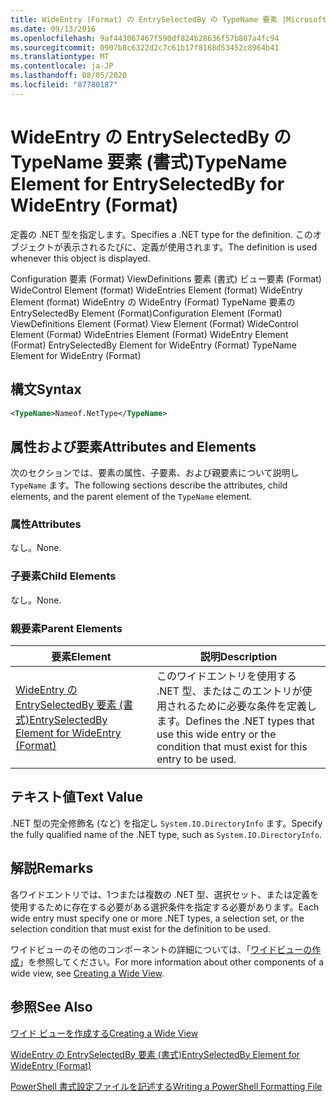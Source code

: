 ```yaml
---
title: WideEntry (Format) の EntrySelectedBy の TypeName 要素 |Microsoft Docs
ms.date: 09/13/2016
ms.openlocfilehash: 9af443067467f590df824b28636f57b807a4fc94
ms.sourcegitcommit: 0907b8c6322d2c7c61b17f8168d53452c8964b41
ms.translationtype: MT
ms.contentlocale: ja-JP
ms.lasthandoff: 08/05/2020
ms.locfileid: "87780187"
---
```

# <a name="typename-element-for-entryselectedby-for-wideentry-format"></a><span data-ttu-id="7e695-102">WideEntry の EntrySelectedBy の TypeName 要素 (書式)</span><span class="sxs-lookup"><span data-stu-id="7e695-102">TypeName Element for EntrySelectedBy for WideEntry (Format)</span></span>

<span data-ttu-id="7e695-103">定義の .NET 型を指定します。</span><span class="sxs-lookup"><span data-stu-id="7e695-103">Specifies a .NET type for the definition.</span></span> <span data-ttu-id="7e695-104">このオブジェクトが表示されるたびに、定義が使用されます。</span><span class="sxs-lookup"><span data-stu-id="7e695-104">The definition is used whenever this object is displayed.</span></span>

<span data-ttu-id="7e695-105">Configuration 要素 (Format) ViewDefinitions 要素 (書式) ビュー要素 (Format) WideControl Element (format) WideEntries Element (format) WideEntry Element (format) WideEntry の WideEntry (Format) TypeName 要素の EntrySelectedBy Element (Format)</span><span class="sxs-lookup"><span data-stu-id="7e695-105">Configuration Element (Format) ViewDefinitions Element (Format) View Element (Format) WideControl Element (Format) WideEntries Element (Format) WideEntry Element (Format) EntrySelectedBy Element for WideEntry (Format) TypeName Element for WideEntry (Format)</span></span>

## <a name="syntax"></a><span data-ttu-id="7e695-106">構文</span><span class="sxs-lookup"><span data-stu-id="7e695-106">Syntax</span></span>

```xml
<TypeName>Nameof.NetType</TypeName>
```

## <a name="attributes-and-elements"></a><span data-ttu-id="7e695-107">属性および要素</span><span class="sxs-lookup"><span data-stu-id="7e695-107">Attributes and Elements</span></span>

<span data-ttu-id="7e695-108">次のセクションでは、要素の属性、子要素、および親要素について説明し `TypeName` ます。</span><span class="sxs-lookup"><span data-stu-id="7e695-108">The following sections describe the attributes, child elements, and the parent element of the `TypeName` element.</span></span>

### <a name="attributes"></a><span data-ttu-id="7e695-109">属性</span><span class="sxs-lookup"><span data-stu-id="7e695-109">Attributes</span></span>

<span data-ttu-id="7e695-110">なし。</span><span class="sxs-lookup"><span data-stu-id="7e695-110">None.</span></span>

### <a name="child-elements"></a><span data-ttu-id="7e695-111">子要素</span><span class="sxs-lookup"><span data-stu-id="7e695-111">Child Elements</span></span>

<span data-ttu-id="7e695-112">なし。</span><span class="sxs-lookup"><span data-stu-id="7e695-112">None.</span></span>

### <a name="parent-elements"></a><span data-ttu-id="7e695-113">親要素</span><span class="sxs-lookup"><span data-stu-id="7e695-113">Parent Elements</span></span>

|<span data-ttu-id="7e695-114">要素</span><span class="sxs-lookup"><span data-stu-id="7e695-114">Element</span></span>|<span data-ttu-id="7e695-115">説明</span><span class="sxs-lookup"><span data-stu-id="7e695-115">Description</span></span>|
|-------------|-----------------|
|[<span data-ttu-id="7e695-116">WideEntry の EntrySelectedBy 要素 (書式)</span><span class="sxs-lookup"><span data-stu-id="7e695-116">EntrySelectedBy Element for WideEntry (Format)</span></span>](./entryselectedby-element-for-wideentry-format.md)|<span data-ttu-id="7e695-117">このワイドエントリを使用する .NET 型、またはこのエントリが使用されるために必要な条件を定義します。</span><span class="sxs-lookup"><span data-stu-id="7e695-117">Defines the .NET types that use this wide entry or the condition that must exist for this entry to be used.</span></span>|

## <a name="text-value"></a><span data-ttu-id="7e695-118">テキスト値</span><span class="sxs-lookup"><span data-stu-id="7e695-118">Text Value</span></span>

<span data-ttu-id="7e695-119">.NET 型の完全修飾名 (など) を指定し `System.IO.DirectoryInfo` ます。</span><span class="sxs-lookup"><span data-stu-id="7e695-119">Specify the fully qualified name of the .NET type, such as `System.IO.DirectoryInfo`.</span></span>

## <a name="remarks"></a><span data-ttu-id="7e695-120">解説</span><span class="sxs-lookup"><span data-stu-id="7e695-120">Remarks</span></span>

<span data-ttu-id="7e695-121">各ワイドエントリでは、1つまたは複数の .NET 型、選択セット、または定義を使用するために存在する必要がある選択条件を指定する必要があります。</span><span class="sxs-lookup"><span data-stu-id="7e695-121">Each wide entry must specify one or more .NET types, a selection set, or the selection condition that must exist for the definition to be used.</span></span>

<span data-ttu-id="7e695-122">ワイドビューのその他のコンポーネントの詳細については、「[ワイドビューの作成](./creating-a-wide-view.md)」を参照してください。</span><span class="sxs-lookup"><span data-stu-id="7e695-122">For more information about other components of a wide view, see [Creating a Wide View](./creating-a-wide-view.md).</span></span>

## <a name="see-also"></a><span data-ttu-id="7e695-123">参照</span><span class="sxs-lookup"><span data-stu-id="7e695-123">See Also</span></span>

[<span data-ttu-id="7e695-124">ワイド ビューを作成する</span><span class="sxs-lookup"><span data-stu-id="7e695-124">Creating a Wide View</span></span>](./creating-a-wide-view.md)

[<span data-ttu-id="7e695-125">WideEntry の EntrySelectedBy 要素 (書式)</span><span class="sxs-lookup"><span data-stu-id="7e695-125">EntrySelectedBy Element for WideEntry (Format)</span></span>](./entryselectedby-element-for-wideentry-format.md)

[<span data-ttu-id="7e695-126">PowerShell 書式設定ファイルを記述する</span><span class="sxs-lookup"><span data-stu-id="7e695-126">Writing a PowerShell Formatting File</span></span>](./writing-a-powershell-formatting-file.md)
